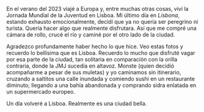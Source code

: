 En el verano del 2023 viajé a Europa y, entre muchas otras cosas, viví la Jornada Mundial de la Juventud en Lisboa. Mi último día en *Lisbona*, estando exhausto emocionalmente, decidí que ya no quería ser peregrino ni turista. Quería hacer algo que realmente disfrutara. Así que me compré una cámara de rollo, crucé el río y caminé por el otro lado de la ciudad.

Agradezco profundamente haber hecho lo que hice. Veo estas fotos y recuerdo lo bellísima que es Lisboa. Recuerdo lo mucho que disfruté vagar por esa parte de la ciudad, tan solitaria en comparación con la orilla contraria, donde la JMJ sucedía en altavoz. Monste (quien decidió acompañarme a pesar de sus muletas) y yo caminamos sin itinerario, cruzando a saltitos una calle inundada y comiendo sushi en un restaurante diminuto; llegando a una bahía abandonada y comprando sidra enlatada en un supermercado europeo.

Un día volveré a Lisboa. Realmente es una ciudad bella.
